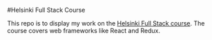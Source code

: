 #Helsinki Full Stack Course

This repo is to display my work on the [Helsinki Full Stack course](https://fullstackopen.com/en/). The course covers web frameworks like React and Redux.
